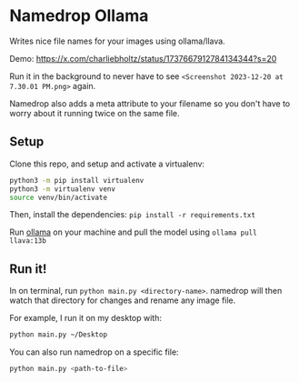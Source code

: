 # Namedrop Ollama

Writes nice file names for your images using ollama/llava.

Demo:
https://x.com/charliebholtz/status/1737667912784134344?s=20

Run it in the background to never have to see `<Screenshot 2023-12-20 at 7.30.01 PM.png>` again.

Namedrop also adds a meta attribute to your filename so you don't have to worry about it running twice on the same file.

## Setup

Clone this repo, and setup and activate a virtualenv:

```bash
python3 -m pip install virtualenv
python3 -m virtualenv venv
source venv/bin/activate
```

Then, install the dependencies:
`pip install -r requirements.txt`

Run [ollama](https://ollama.ai) on your machine and pull the model using `ollama pull llava:13b`


## Run it!

In on terminal, run `python main.py <directory-name>`. namedrop
will then watch that directory for changes and rename any image file.

For example, I run it on my desktop with:

```bash
python main.py ~/Desktop
```

You can also run namedrop on a specific file:

```bash
python main.py <path-to-file>
```
